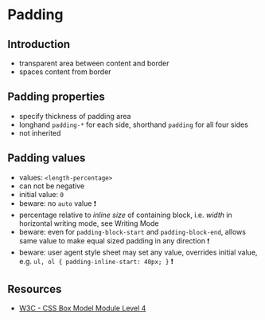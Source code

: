 # Padding



## Introduction

- transparent area between content and border
- spaces content from border



## Padding properties

- specify thickness of padding area
- longhand `padding-*` for each side, shorthand `padding` for all four sides
- not inherited



## Padding values

- values: `<length-percentage>`
- can not be negative
- initial value: `0`
- beware: no `auto` value ❗️
- percentage relative to _inline size_ of containing block, i.e. _width_ in horizontal writing mode, see Writing Mode
- beware: even for `padding-block-start` and `padding-block-end`, allows same value to make equal sized padding in any direction ❗️
- beware: user agent style sheet may set any value, overrides initial value, e.g. `ul, ol { padding-inline-start: 40px; }` ❗️



## Resources

- [W3C - CSS Box Model Module Level 4](https://www.w3.org/TR/css-box-4/)